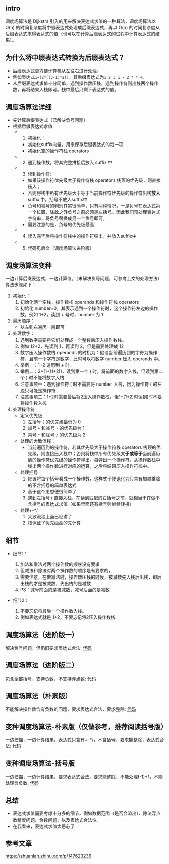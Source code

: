 ## intro
调度场算法是 Dijkstra 引入的用来解决表达式求值的一种算法，调度场算法以 O(n) 的时间复杂度将中缀表达式处理成后缀表达式，再以 O(n) 的时间复杂度从后缀表达式求得表达式的值（也可以在计算后缀表达式的过程中计算表达式的结果）。


## 为什么将中缀表达式转换为后缀表达式？
- 后缀表达式更方便计算机从左往右进行处理。
- 例如表达式`1+(2*((3-1)*2))`，其后缀表达式为`1 2 3 1 - 2 * * +`。
- 从后缀表达式求值十分简单，遇到操作数压栈，遇到操作符则出栈两个操作数，再将结果入栈即可。栈中最后只剩下表达式的值。

## 调度场算法详细
- 先计算后缀表达式（已解决负号问题）
- 根据后缀表达式求值
    - 1. 初始化：
        - 初始化suffix向量，用来保存后缀表达式的每一项 
        - 初始化空的操作符栈 operators
    - 2. 遇到操作数，将其完整拼接后放入 suffix 中
    - 3. 读到操作符:
        - 如果该操作符优先级大于操作符栈 operators 栈顶的优先级，则直接压入；
        - 否则将栈中所有优先级大于等于当前操作符优先级的操作符出栈**放入** suffix 中。括号不放入suffix中
        - 负号和减号的判别其实很简单，只有两种情况，一是负号在表达式第一个位置，除此之外负号之前必须是左括号。因此我们预处理表达式字符串，将负号替换成另一个负号即可。
       - 需要注意的是，负号的优先级最高
    - 4. 读入完毕后将操作符栈中的操作符弹出，并放入suffix中
    - 5. 代码见后文（调度场算法进阶版）


## 调度场算法变种
一边计算后缀表达式，一边计算值。（未解决负号问题，可参考上文的处理方法）算法步骤如下：
1. 初始化：
    1. 初始化两个空栈，操作数栈 operands 和操作符栈 operators
    2. 初始化 number=0，其表示遇到一个操作符时，这个操作符左边的操作数。例如 1+2，读到 + 号时，number 为 1
2. 遍历顺序：
   - 从左到右遍历一趟即可
3. 处理数字：
   1. 遇到数字需要将它们处理成一个整数后压入操作数栈。
   2. 例如 12+2，先读到 1，再读到 2，但是需要处理成 12
   3. 数字压入操作数栈 operands 的时机为：假设当前遍历到的字符为操作符，且前一个字符是数字，此时可以将数字 number 压入 operands 中。
   4. 举例一：1+2 遍历到 + 时。
   5. 举例二：2*(1+(1+2))，读到第一个 ) 时，将前面的数字入栈，但读到第二个 ) 时不能将数字入栈
   6. 注意事项一：遇到操作符 ( 时不需要将 number 入栈，因为操作符 ( 的左边只可能是操作符
   7. 注意事项二：1+2时需要最后将2压入操作数栈，但1+(1+2)时读到)时不要将操作数入栈
4. 处理操作符
   - 定义优先级
        1. 左括号 `(` 的优先级最低为 0
        2. 加号 `+` 和减号 `-` 的优先级为 1
        3. 乘号 `*` 和除号 `/` 的优先级为 2
   - 处理的大致流程：
      - 当前遍历到的操作符，若其优先级大于操作符栈 operators 栈顶的优先级，则直接压入栈中；否则将栈中所有优先级**大于或等于**当前遍历到的操作符优先级的操作符弹出。每弹出一个操作符，从操作数栈中弹出两个操作数进行对应的运算，之后将结果压入操作符栈中。 
   - 处理括号
       1. 应该将每个括号看成一个操作数，这样式子便退化为只含有加减乘除的不含括号的简单表达式 
       2. 基于这个思想便很简单了
       3. 遇到左括号 ( 直接入栈，在读到匹配的右括号之前，就相当于在做不含括号的表达式求值（如果里面还有括号则继续转换）
   - 处理+-*/
       1. 大致流程上面已经讲了
       2. 栈保证了优先级高的先计算 


## 细节
- 细节1：
    1. 加法和乘法对两个操作数的顺序没有要求
    2. 但减法和除法对两个操作数的顺序是有要求的，
    3. 需要注意，在做减法时，操作数压栈的时候，被减数先入栈后出栈，即后出栈的才是被减数，先出栈的是减数
    4. PS：减号前面的是被减数，减号后面的是减数

- 细节2：
    1. 不要忘记将最后一个操作数入栈。
    2. 例如表达式就是 1+2，不要忘记将2压入操作数栈

## 调度场算法（进阶版一）
解决负号问题，但仍旧要求表达式合法: [代码](./v1.cpp)

## 调度场算法（进阶版二）
包含全部括号，支持负数，不支持浮点数: [代码](./v2.cpp)


## 调度场算法（朴素版）
不能解决操作数含有负数的问题，要求表达式合法，要求整除: [代码](./v3.cpp)


## 变种调度场算法-朴素版（仅做参考，推荐阅读括号版）
一边扫描，一边计算结果，表达式只含有+-*/，不含括号，要求能整除，表达式合法: [代码](./v4.cpp)


## 变种调度场算法-括号版
一边扫描，一边计算结果，要求表达式合法，要求能整除，不能处理(-1)+1，不能处理含负数: [代码](./v5.cpp)


## 总结
- 表达式求值需要考虑十分多的细节，例如数据范围（是否会溢出）、除法浮点数精度问题、负数问题、以及表达式合法性。
- 在我看来，表达式求值太恶心了


## 参考文章
https://zhuanlan.zhihu.com/p/147623236
